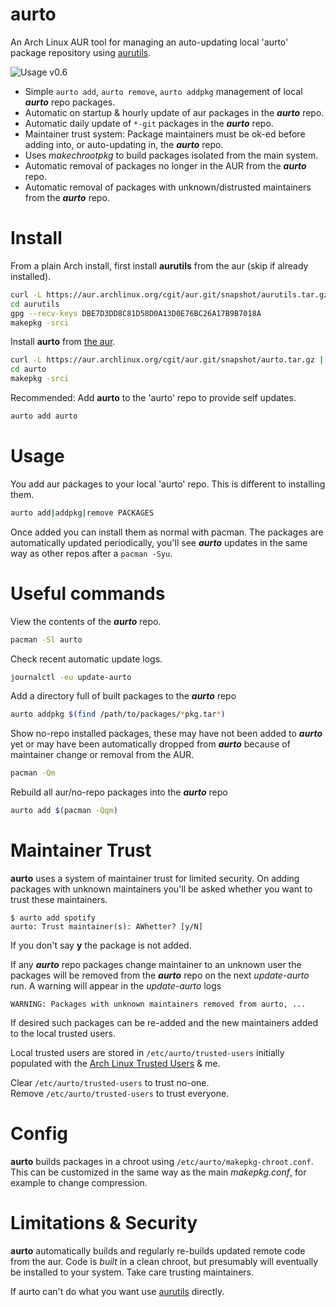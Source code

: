 # aurto
An Arch Linux AUR tool for managing an auto-updating local 'aurto' package repository using [aurutils](https://github.com/AladW/aurutils).

![](https://image.ibb.co/imkghn/output_4.gif "Usage v0.6")

- Simple `aurto add`, `aurto remove`, `aurto addpkg` management of local ***aurto*** repo packages.
- Automatic on startup & hourly update of aur packages in the ***aurto*** repo.
- Automatic daily update of `*-git` packages in the ***aurto*** repo.
- Maintainer trust system: Package maintainers must be ok-ed before adding into, or auto-updating in, the ***aurto*** repo.
- Uses _makechrootpkg_ to build packages isolated from the main system.
- Automatic removal of packages no longer in the AUR from the ***aurto*** repo.
- Automatic removal of packages with unknown/distrusted maintainers from the ***aurto*** repo.

# Install
From a plain Arch install, first install **aurutils** from the aur (skip if already installed).
```sh
curl -L https://aur.archlinux.org/cgit/aur.git/snapshot/aurutils.tar.gz | tar xz
cd aurutils
gpg --recv-keys DBE7D3DD8C81D58D0A13D0E76BC26A17B9B7018A
makepkg -srci
```

Install **aurto** from [the aur](https://aur.archlinux.org/packages/aurto).
```sh
curl -L https://aur.archlinux.org/cgit/aur.git/snapshot/aurto.tar.gz | tar xz
cd aurto
makepkg -srci
```

Recommended: Add **aurto** to the 'aurto' repo to provide self updates.
```sh
aurto add aurto
```

# Usage
You add aur packages to your local 'aurto' repo. This is different to installing them.
```sh
aurto add|addpkg|remove PACKAGES
```
Once added you can install them as normal with pacman.
The packages are automatically updated periodically,
you'll see ***aurto*** updates in the same way as other repos after a `pacman -Syu`.

# Useful commands
View the contents of the ***aurto*** repo.
```sh
pacman -Sl aurto
```

Check recent automatic update logs.
```sh
journalctl -eu update-aurto
```

Add a directory full of built packages to the ***aurto*** repo
```sh
aurto addpkg $(find /path/to/packages/*pkg.tar*)
```

Show no-repo installed packages, these may have not been added to ***aurto*** yet or may have been automatically dropped from ***aurto*** because of maintainer change or removal from the AUR.
```sh
pacman -Qm
```

Rebuild all aur/no-repo packages into the ***aurto*** repo
```sh
aurto add $(pacman -Qqm)
```

# Maintainer Trust
**aurto** uses a system of maintainer trust for limited security. On adding packages with unknown maintainers you'll be asked whether you want to trust these maintainers.
```
$ aurto add spotify
aurto: Trust maintainer(s): AWhetter? [y/N]
```
If you don't say **y** the package is not added.

If any ***aurto*** repo packages change maintainer to an unknown user the packages will be removed from the ***aurto*** repo on the next _update-aurto_ run. A warning will appear in the _update-aurto_ logs
```
WARNING: Packages with unknown maintainers removed from aurto, ...
```
If desired such packages can be re-added and the new maintainers added to the local trusted users.

Local trusted users are stored in `/etc/aurto/trusted-users` initially populated with the [Arch Linux Trusted Users](https://wiki.archlinux.org/index.php/Trusted_Users#Active_Trusted_Users) & me.

Clear `/etc/aurto/trusted-users` to trust no-one.<br/>
Remove `/etc/aurto/trusted-users` to trust everyone.

# Config
**aurto** builds packages in a chroot using `/etc/aurto/makepkg-chroot.conf`. This can be customized in the same way as the main _makepkg.conf_, for example to change compression.

# Limitations & Security
**aurto** automatically builds and regularly re-builds updated remote code from the aur.
Code is _built_ in a clean chroot, but presumably will eventually be installed to your system.
Take care trusting maintainers.

If aurto can't do what you want use [aurutils](https://github.com/AladW/aurutils) directly.
